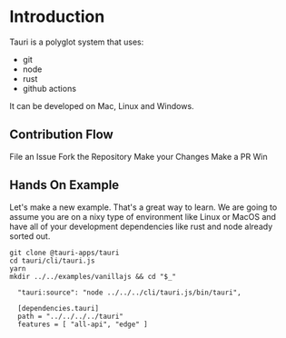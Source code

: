 # Introduction

Tauri is a polyglot system that uses:
- git
- node
- rust
- github actions

It can be developed on Mac, Linux and Windows.


## Contribution Flow
File an Issue
Fork the Repository
Make your Changes
Make a PR
Win

## Hands On Example
Let's make a new example. That's a great way to learn. We are going to assume you are on a nixy type of environment like Linux or MacOS and have all of your development dependencies like rust and node already sorted out.

```
git clone @tauri-apps/tauri
cd tauri/cli/tauri.js
yarn
mkdir ../../examples/vanillajs && cd "$_"
```

```
  "tauri:source": "node ../../../cli/tauri.js/bin/tauri",
```

```
  [dependencies.tauri]
  path = "../../../../tauri"
  features = [ "all-api", "edge" ]
```
